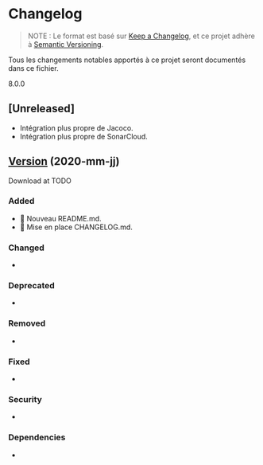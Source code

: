# Changelog

> NOTE : Le format est basé sur [Keep a Changelog](https://keepachangelog.com/fr/1.0.0/),
et ce projet adhère à [Semantic Versioning](https://semver.org/lang/fr/).

Tous les changements notables apportés à ce projet seront documentés dans ce fichier.

<a name="version">8.0.0</a>

## [Unreleased]

* Intégration plus propre de Jacoco.
* Intégration plus propre de SonarCloud.

## [Version](Link) (2020-mm-jj)

Download at TODO

### Added

* :pencil: Nouveau README.md.
* :pencil: Mise en place CHANGELOG.md.

### Changed

*

### Deprecated

*

### Removed

*

### Fixed

*

### Security

*

### Dependencies

*

